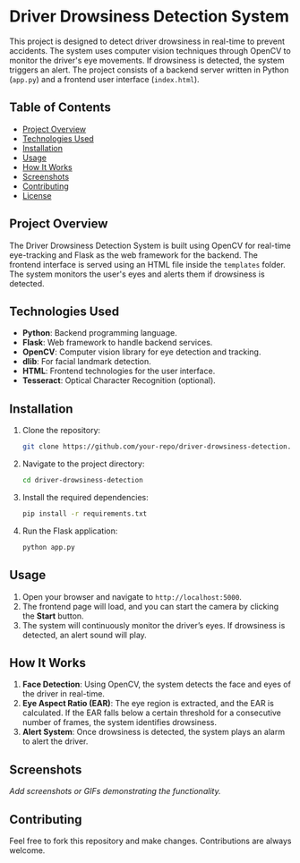 # Driver Drowsiness Detection System

This project is designed to detect driver drowsiness in real-time to prevent accidents. The system uses computer vision techniques through OpenCV to monitor the driver's eye movements. If drowsiness is detected, the system triggers an alert. The project consists of a backend server written in Python (`app.py`) and a frontend user interface (`index.html`).

## Table of Contents

- [Project Overview](#project-overview)
- [Technologies Used](#technologies-used)
- [Installation](#installation)
- [Usage](#usage)
- [How It Works](#how-it-works)
- [Screenshots](#screenshots)
- [Contributing](#contributing)
- [License](#license)

## Project Overview

The Driver Drowsiness Detection System is built using OpenCV for real-time eye-tracking and Flask as the web framework for the backend. The frontend interface is served using an HTML file inside the `templates` folder. The system monitors the user's eyes and alerts them if drowsiness is detected.

## Technologies Used

- **Python**: Backend programming language.
- **Flask**: Web framework to handle backend services.
- **OpenCV**: Computer vision library for eye detection and tracking.
- **dlib**: For facial landmark detection.
- **HTML**: Frontend technologies for the user interface.
- **Tesseract**: Optical Character Recognition (optional).

## Installation

1. Clone the repository:
   ```bash
   git clone https://github.com/your-repo/driver-drowsiness-detection.git
   ```
2. Navigate to the project directory:
   ```bash
   cd driver-drowsiness-detection
   ```
3. Install the required dependencies:
   ```bash
   pip install -r requirements.txt
   ```
4. Run the Flask application:
   ```bash
   python app.py
   ```

## Usage

1. Open your browser and navigate to `http://localhost:5000`.
2. The frontend page will load, and you can start the camera by clicking the **Start** button.
3. The system will continuously monitor the driver’s eyes. If drowsiness is detected, an alert sound will play.

## How It Works

1. **Face Detection**: Using OpenCV, the system detects the face and eyes of the driver in real-time.
2. **Eye Aspect Ratio (EAR)**: The eye region is extracted, and the EAR is calculated. If the EAR falls below a certain threshold for a consecutive number of frames, the system identifies drowsiness.
3. **Alert System**: Once drowsiness is detected, the system plays an alarm to alert the driver.

## Screenshots

_Add screenshots or GIFs demonstrating the functionality._

## Contributing

Feel free to fork this repository and make changes. Contributions are always welcome.
